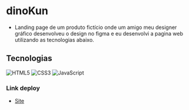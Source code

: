 # dinoKun 
- Landing page de um produto fictício onde um amigo meu designer gráfico desenvolveu o design no figma e eu desenvolvi a pagina web utilizando as tecnologias abaixo.
## Tecnologias
![HTML5](https://img.shields.io/badge/html5-%23E34F26.svg?style=for-the-badge&logo=html5&logoColor=white)
![CSS3](https://img.shields.io/badge/css3-%231572B6.svg?style=for-the-badge&logo=css3&logoColor=white)
![JavaScript](https://img.shields.io/badge/javascript-%23323330.svg?style=for-the-badge&logo=javascript&logoColor=%23F7DF1E)

### Link deploy
- <a href="https://leonardo-maciel-s.github.io/dinoKun/" target="_blank">Site</a>
 
